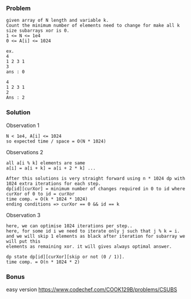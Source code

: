 ### Problem
```
given array of N length and variable k.
Count the minimum number of elements need to change for make all k size subarrays xor is 0. 
1 <= N <= 1e4
0 <= A[i] <= 1024

ex.
4
1 2 3 1
3
ans : 0

4
1 2 3 1
2 
Ans : 2
```

### Solution

Observation 1
```
N < 1e4, A[i] <= 1024
so expected time / space = O(N * 1024)
```
Observations 2
```
all a[i % k] elements are same 
a[i] = a[i + k] = a[i + 2 * k] ...

After this solutions is very straight forward using n * 1024 dp with 1024 extra iterations for each step.
dp[id][curXor] = minimum number of changes required in 0 to id where curXor of 0 to id = curXor
time comp. = O(k * 1024 * 1024)
ending conditions => curXor == 0 && id == k
```
Observation 3
```
here, we can optimise 1024 iterations per step..
here, for some id i we need to iterate only j such that j % k = i.
and we will skip 1 elements as black after iteration for subarray we will put this 
elements as remaining xor. it will gives always optimal answer.

dp state dp[id][curXor][skip or not (0 / 1)].
time comp. = O(n * 1024 * 2)
```

### Bonus
easy version https://www.codechef.com/COOK129B/problems/CSUBS
